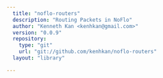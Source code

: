 ```yaml
---
  title: "noflo-routers"
  description: "Routing Packets in NoFlo"
  author: "Kenneth Kan <kenhkan@gmail.com>"
  version: "0.0.9"
  repository: 
    type: "git"
    url: "git://github.com/kenhkan/noflo-routers"
  layout: "library"

---
```

